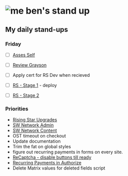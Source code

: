 # ![me](https://avatars2.githubusercontent.com/u/5232044?s=50&v=4) ben's stand up

## My daily stand-ups

### Friday

- [ ] [Asses Self](https://app.clickup.com/t/q50gzy)
- [ ] [Review Grayson](https://app.clickup.com/t/q50gzz)
- [ ] Apply cert for RS Dev when recieved
- [ ] [RS - Stage 1](https://app.clickup.com/t/n11e92) - deploy
- [ ] [RS - Stage 2](https://app.clickup.com/8537154/v/l/li/63072272?pr=12760709)


### Priorities 
    
- [Rising Star Upgrades](https://app.clickup.com/8537154/v/l/f/27554943?pr=12707202)
- [SW Network Admin](https://app.clickup.com/8537154/v/l/li/54890360?pr=12760709)
- [SW Network Content](https://app.clickup.com/8537154/v/l/li/54892353?pr=12760709)
- OST timeout on checkout
- Update documentation
- Trim the fat on global styles
- figure out recurring payments in forms on every site.
- [ReCaptcha - disable buttons till ready](https://projects.madebyspeak.com/#/tasks/17598281)
- [Recurring Payments in Authorize](https://projects.madebyspeak.com/#/tasks/16411534)
- Delete Matrix values for deleted fields script
